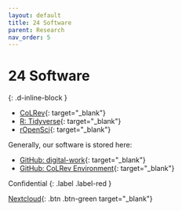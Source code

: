 ```yaml
---
layout: default
title: 24 Software
parent: Research
nav_order: 5
---
```


# 24 Software
{: .d-inline-block }

- [CoLRev](https://github.com/CoLRev-Environment/colrev){: target="_blank"}
- [R: Tidyverse](https://www.tidyverse.org/){: target="_blank"}
- [rOpenSci](https://ropensci.org/){: target="_blank"}

Generally, our software is stored here:

- [GitHub: digital-work](https://github.com/orgs/digital-work-lab/repositories){: target="_blank"}
- [GitHub: CoLRev Environment](https://github.com/CoLRev-Environment){: target="_blank"}

Confidential
{: .label .label-red }

[Nextcloud](https://nc-2272638881871040784.nextcloud-ionos.com/index.php/apps/files/?dir=/20-research/24_software&fileid=88094){: .btn .btn-green target="_blank"}
